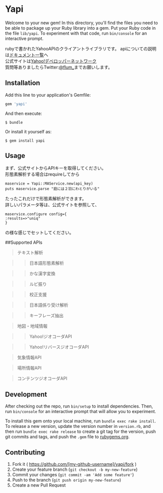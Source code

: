 # Yapi

Welcome to your new gem! In this directory, you'll find the files you need to be able to package up your Ruby library into a gem. Put your Ruby code in the file `lib/yapi`. To experiment with that code, run `bin/console` for an interactive prompt.

rubyで書かれたYahooAPIのクライアントライブラリです。
apiについての説明は[ドキュメント一覧](http://developer.yahoo.co.jp/sitemap/)へ  
公式サイトは[Yahoo!デベロッパーネットワーク](http://developer.yahoo.co.jp/)  
質問等ありましたらTwitter:[@flum_](https://twitter.com/flum_)までお願いします。

## Installation

Add this line to your application's Gemfile:

```ruby
gem 'yapi'
```

And then execute:

    $ bundle

Or install it yourself as:

    $ gem install yapi

## Usage

まず、公式サイトからAPIキーを取得してください。  
形態素解析する場合はrequireしてから

```
maservice = Yapi::MAService.new(api_key)
puts maservice.parse "庭には２羽にわとりがいる"
```

たったこれだけで形態素解析ができます。   
詳しいパラメータ等は、公式サイトを参照して、
```
maservice.configure config={  
:results=>"uniq"  
}  
```
の様な感じでセットしてください。

##Supported APIs

>テキスト解析  

>>日本語形態素解析  

>>かな漢字変換  

>>ルビ振り  

>>校正支援  

>>日本語係り受け解析  

>>キーフレーズ抽出  

>地図・地域情報 

>>Yahoo!ジオコーダAPI  

>>Yahoo!リバースジオコーダAPI  

>気象情報API  

>場所情報API    

>コンテンツジオコーダAPI  

## Development

After checking out the repo, run `bin/setup` to install dependencies. Then, run `bin/console` for an interactive prompt that will allow you to experiment.

To install this gem onto your local machine, run `bundle exec rake install`. To release a new version, update the version number in `version.rb`, and then run `bundle exec rake release` to create a git tag for the version, push git commits and tags, and push the `.gem` file to [rubygems.org](https://rubygems.org).

## Contributing

1. Fork it ( https://github.com/[my-github-username]/yapi/fork )
2. Create your feature branch (`git checkout -b my-new-feature`)
3. Commit your changes (`git commit -am 'Add some feature'`)
4. Push to the branch (`git push origin my-new-feature`)
5. Create a new Pull Request
